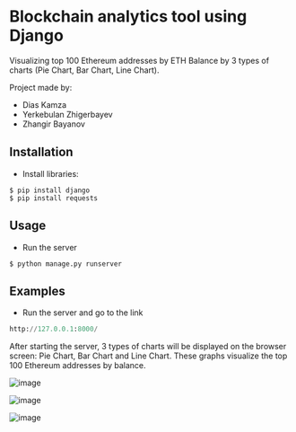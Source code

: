 # Blockchain analytics tool using Django
Visualizing top 100 Ethereum addresses by ETH Balance by 3 types of charts (Pie Chart, Bar Chart, Line Chart).

Project made by:
- Dias Kamza
- Yerkebulan Zhigerbayev
- Zhangir Bayanov

## Installation

- Install libraries:

```shell
$ pip install django
$ pip install requests 
```

## Usage
- Run the server

```shell
$ python manage.py runserver  
```
## Examples

- Run the server and go to the link

```python
http://127.0.0.1:8000/
```

After starting the server, 3 types of charts will be displayed on the browser screen: Pie Chart, Bar Chart and Line Chart. These graphs visualize the top 100 Ethereum addresses by balance.

![image](https://user-images.githubusercontent.com/68639981/153442069-4867b6b1-2f9f-49cd-9b8d-4d81e1671132.png)

![image](https://user-images.githubusercontent.com/68639981/153442271-29cd9d7c-2def-4ddc-aa2d-5f7fac052983.png)

![image](https://user-images.githubusercontent.com/68639981/153442649-b26da23e-7576-4058-a16e-b213d62835cc.png)
